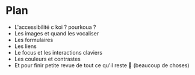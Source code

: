<!-- .slide: -->

# Plan

* L'accessibilité c koi ? pourkoua ?
* Les images et quand les vocaliser
* Les formulaires
* Les liens
* Le focus et les interactions claviers
* Les couleurs et contrastes
* Et pour finir petite revue de tout ce qu'il reste 💪 (beaucoup de choses)
